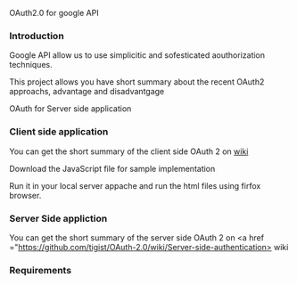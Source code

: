 OAuth2.0 for google API

<h3> Introduction </h3>

Google API  allow us to use simplicitic and sofesticated aouthorization techniques.

This project allows you have short summary about the recent OAuth2 approachs, advantage and disadvantgage

OAuth for Server side application
<h3>Client side application</h3>
You can get the short summary of the client side OAuth 2 on <a href ="https://github.com/tigist/OAuth-2.0/wiki/Client-side-Authentication"> wiki</a>

Download the JavaScript file for sample implementation

Run it in your local server appache and run the html files using firfox browser.

<h3>Server Side appliction</h3>


You can get the short summary of the server side OAuth 2 on <a href ="https://github.com/tigist/OAuth-2.0/wiki/Server-side-authentication> wiki </a>

<h3> Requirements </h3>



